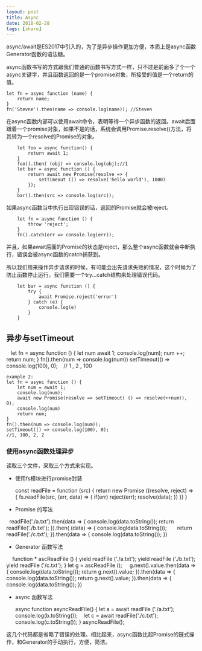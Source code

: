 ```yaml
---
layout: post
title: Async
date: 2018-02-28
tags: [share]
---
```


async/await是ES2017中引入的，为了是异步操作更加方便，本质上是async函数Generator函数的语法糖。

async函数书写的方式跟我们普通的函数书写方式一样，只不过是前面多了个一个async关键字，并且函数返回的是一个promise对象，所接受的值是一个return的值。

	let fn = async function (name) {
	    return name;
	}
	fn('Stevne').then(name => console.log(name)); //Steven

在async函数内部可以使用await命令，表明等待一个异步函数的返回。await后面跟着一个promise对象，如果不是的话，系统会调用Promise.resolve()方法，将其转为一个resolve的Promise的对象。

	    let foo = async function() {
		    return await 1;
		}
		foo().then( (obj) => console.log(obj);//1
	    let bar = async function () {
		    return await new Promise(resolve => {
			    setTimeout (() => resolve('hello world'), 1000)
			});
		}
		bar().then(src => console.log(src));

如果async函数当中执行出现错误的话，返回的Promise就会被reject。

		let fn = async function () {
		    throw 'reject';
		}
		fn().catch(err => console.log(err));

并且，如果await后面的Promise的状态是reject，那么整个async函数就会中断执行，错误会被async函数的catch捕获到。

所以我们用来操作异步请求的时候，有可能会出先请求失败的情况，这个时候为了防止函数停止运行，我们需要一个try...catch结构来处理错误代码。

	    let bar = async function () {
		    try {
			    await Promise.reject('error')
			} catch (e) {
			    console.log(e)
			}
		}

## 异步与setTimeout

    let fn = async function () {
	    let num await 1;
		console.log(num);
		num ++;
		return num;
	}
	fn().then(num => console.log(num))
	setTimeout(() => console.log(100), 0);
    // 1 , 2 , 100
	
    example 2:
	let fn = async function () {
	    let num = await 1;
		console.log(num);
		await new Promise(resolve => setTimeout( () => resolve(++num)), 0);
		console.log(num)
		return num;
	}
	fn().then(num => console.log(num));
	setTimeout(() => console.log(100), 0);
    //1, 100, 2, 2
	
### 使用async函数处理异步

读取三个文件，采取三个方式来实现。

- 使用fs模块进行promise封装

	const readFile = function (src) {
	    return new Promise ((resolve, reject) => {
	        fs.readFile(src, (err, data) => {
		    if(err) reject(err);
		    resolve(data);
		})
	    })
	}
	
- Promise 的写法

     readFile('./a.txt').then(data => {
         console.log(data.toString());
         return readFile('./b.txt');
     }).then( (data) => {
         console.logIdata.toString());
         return readFile('./c.txt');
     }).then(data => {
         console.log(data.toString());
     })
   
- Generator 函数写法

     function * ascReadFile () {
         yield readFile ('./a.txt');
	 yield readFile ('./b.txt');
	 yield readFile ('/c.txt');
    }
     let g = ascReadFile ();
     g.next().value.then(data => {
         console.log(data.toString());
	 return g.next().value;
     }).then(data => {
         console.log(data.toString());
	 return g.next().value;
     }).then(data => {
         console.log(data.toString());
	})
	
- async 函数写法

	async function asyncReadFile() {
	    let a = await readFile ('./a.txt');
	    console.log(b.toString());
	    let c = await readFile('./c.txt');
	    console.log(c.toString());
	}
	asyncReadFile();
	
这几个代码都是省略了错误的处理。相比起来，async函数比起Promise的链式操作，和Generator的手动执行，方便，简洁。





















